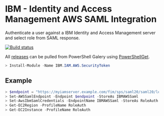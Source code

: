# IBM - Identity and Access Management AWS SAML Integration
Authenticate a user against a IBM Identity and Access Management server and select role from SAML response.

[![Build status](https://ci.appveyor.com/api/projects/status/r64vo2ba6eylaqlu?svg=true)](https://ci.appveyor.com/project/SimplerSoftware/ibm-iam-aws)

All [releases](https://www.powershellgallery.com/packages/IBM.IAM.AWS.SecurityToken/) can be pulled from PowerShell Galery using [PowerShellGet](https://www.powershellgallery.com/).
```PowerShell
> Install-Module -Name IBM.IAM.AWS.SecurityToken 
```

## Example
```PowerShell
> $endpoint = "https://myiamserver.example.com/fim/sps/saml20/saml20/logininitial?RequestBinding=HTTPPost&PartnerId=urn:amazon:webservices&NameIdFormat=Email&AllowCreate=false"
> Set-AWSSamlEndpoint -Endpoint $endpoint -StoreAs IBMAWSSaml
> Set-AwsIbmSamlCredentials -EndpointName IBMAWSSaml -StoreAs RoleAuth
> Get-EC2Region -ProfileName RoleAuth
> Get-EC2Instance -ProfileName RoleAuth
```
